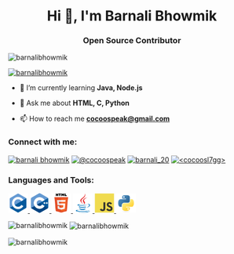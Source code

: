 <h1 align="center">Hi 👋, I'm Barnali Bhowmik</h1>
<h3 align="center">Open Source Contributor</h3>

<p align="left"> <img src="https://komarev.com/ghpvc/?username=barnalibhowmik&label=Profile%20views&color=0e75b6&style=flat" alt="barnalibhowmik" /> </p>

<p align="left"> <a href="https://github.com/ryo-ma/github-profile-trophy"><img src="https://github-profile-trophy.vercel.app/?username=barnalibhowmik" alt="barnalibhowmik" /></a> </p>

- 🌱 I’m currently learning **Java, Node.js**

- 💬 Ask me about **HTML, C, Python**

- 📫 How to reach me **cocoospeak@gmail.com**

<h3 align="left">Connect with me:</h3>
<p align="left">
<a href="https://linkedin.com/in/barnali bhowmik" target="blank"><img align="center" src="https://raw.githubusercontent.com/rahuldkjain/github-profile-readme-generator/master/src/images/icons/Social/linked-in-alt.svg" alt="barnali bhowmik" height="30" width="40" /></a>
<a href="https://medium.com/@cocoospeak" target="blank"><img align="center" src="https://raw.githubusercontent.com/rahuldkjain/github-profile-readme-generator/master/src/images/icons/Social/medium.svg" alt="@cocoospeak" height="30" width="40" /></a>
<a href="https://www.leetcode.com/barnali_20" target="blank"><img align="center" src="https://raw.githubusercontent.com/rahuldkjain/github-profile-readme-generator/master/src/images/icons/Social/leet-code.svg" alt="barnali_20" height="30" width="40" /></a>
<a href="https://auth.geeksforgeeks.org/user/<cocoosl7gg>" target="blank"><img align="center" src="https://raw.githubusercontent.com/rahuldkjain/github-profile-readme-generator/master/src/images/icons/Social/geeks-for-geeks.svg" alt="<cocoosl7gg>" height="30" width="40" /></a>
</p>

<h3 align="left">Languages and Tools:</h3>
<p align="left"> <a href="https://www.cprogramming.com/" target="_blank" rel="noreferrer"> <img src="https://raw.githubusercontent.com/devicons/devicon/master/icons/c/c-original.svg" alt="c" width="40" height="40"/> </a> <a href="https://www.w3schools.com/cpp/" target="_blank" rel="noreferrer"> <img src="https://raw.githubusercontent.com/devicons/devicon/master/icons/cplusplus/cplusplus-original.svg" alt="cplusplus" width="40" height="40"/> </a> <a href="https://www.w3.org/html/" target="_blank" rel="noreferrer"> <img src="https://raw.githubusercontent.com/devicons/devicon/master/icons/html5/html5-original-wordmark.svg" alt="html5" width="40" height="40"/> </a> <a href="https://www.java.com" target="_blank" rel="noreferrer"> <img src="https://raw.githubusercontent.com/devicons/devicon/master/icons/java/java-original.svg" alt="java" width="40" height="40"/> </a> <a href="https://developer.mozilla.org/en-US/docs/Web/JavaScript" target="_blank" rel="noreferrer"> <img src="https://raw.githubusercontent.com/devicons/devicon/master/icons/javascript/javascript-original.svg" alt="javascript" width="40" height="40"/> </a> <a href="https://www.python.org" target="_blank" rel="noreferrer"> <img src="https://raw.githubusercontent.com/devicons/devicon/master/icons/python/python-original.svg" alt="python" width="40" height="40"/> </a> </p>

<p><img align="left" src="https://github-readme-stats.vercel.app/api/top-langs?username=barnalibhowmik&show_icons=true&locale=en&layout=compact" alt="barnalibhowmik" /></p>

<p>&nbsp;<img align="center" src="https://github-readme-stats.vercel.app/api?username=barnalibhowmik&show_icons=true&locale=en" alt="barnalibhowmik" /></p>

<p><img align="center" src="https://github-readme-streak-stats.herokuapp.com/?user=barnalibhowmik&" alt="barnalibhowmik" /></p>
